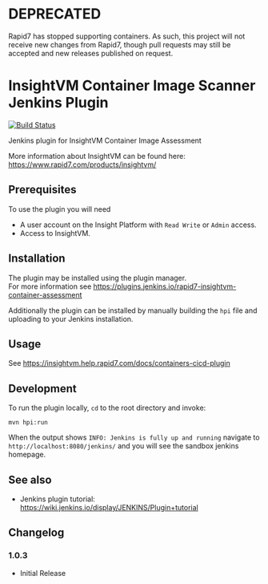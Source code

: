 # DEPRECATED
Rapid7 has stopped supporting containers. As such, this project will not receive new changes from Rapid7, though pull requests may still be accepted and new releases published on request.

# InsightVM Container Image Scanner Jenkins Plugin

[![Build Status](https://ci.jenkins.io/buildStatus/icon?job=Plugins/rapid7-insightvm-container-assessment-plugin/master)](https://ci.jenkins.io/job/Plugins/job/rapid7-insightvm-container-assessment-plugin/job/master/)

Jenkins plugin for InsightVM Container Image Assessment

More information about InsightVM can be found here: https://www.rapid7.com/products/insightvm/

## Prerequisites
To use the plugin you will need
- A user account on the Insight Platform with `Read Write` or `Admin` access.
- Access to InsightVM.

## Installation
The plugin may be installed using the plugin manager.  
For more information see https://plugins.jenkins.io/rapid7-insightvm-container-assessment

Additionally the plugin can be installed by manually building the `hpi` file and uploading to your Jenkins installation.

## Usage

See https://insightvm.help.rapid7.com/docs/containers-cicd-plugin

## Development
To run the plugin locally, `cd` to the root directory and invoke:
```
mvn hpi:run
```
When the output shows `INFO: Jenkins is fully up and running` navigate to `http://localhost:8080/jenkins/` and you will see the sandbox jenkins homepage.

## See also
- Jenkins plugin tutorial: https://wiki.jenkins.io/display/JENKINS/Plugin+tutorial

## Changelog

### 1.0.3
- Initial Release
